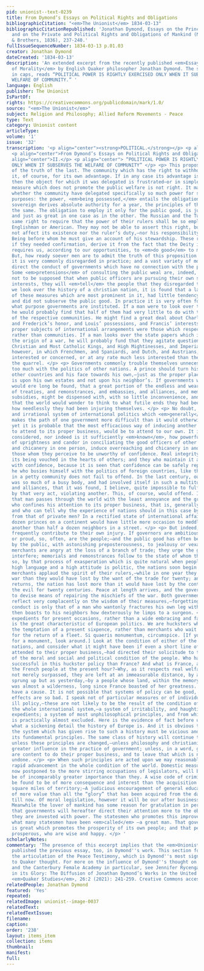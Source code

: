 ```yaml
---
pid: unionist--text-0239
title: From Dymond’s Essays on Political Rights and Obligations
bibliographicCitation: "<em>The Unionist</em> 1834-03-13"
bibliographicCitationRepublished: 'Jonathan Dymond, Essays on the Principles of Morality,
  and on the Private and Political Rights and Obligations of Mankind (New York: Harper
  & Brothers, 1836), 237-240.'
fullIssueSequenceNumber: 1834-03-13 p.01.03
creator: Jonathan Dymond
dateCreated: '1834-03-13'
description: 'An extended excerpt from the recently published <em>Essays on the Principles
  of Morality</em> by English Quaker philosopher Jonathan Dymond. The subtitle, all
  in caps, reads “POLITICAL POWER IS RIGHTLY EXERCISED ONLY WHEN IT SUBSERVES THE
  WELFARE OF COMMUNITY.” '
language: English
publisher: The Unionist
IsPartOf: 
rights: https://creativecommons.org/publicdomain/mark/1.0/
source: "<em>The Unionist</em>"
subject: Religion and Philosophy; Allied Reform Movements - Peace
type: Text
category: Unionist content
articleType: 
volume: '1'
issue: '32'
transcription: '<p align="center"><strong>POLITICAL.</strong></p> <p align="center"><strong>———</strong></p>
  <p align="center">From Dymond’s Essays on Political Rights and Obligations</p> <p
  align="center">II.</p> <p align="center"> “POLITICAL POWER IS RIGHTLY EXERCISED
  ONLY WHEN IT SUBSERVES THE WELFARE OF COMMUNITY” </p> <p> This proposition is consequent
  of the truth of the last. The community which has the right to withhold power, delegates
  it, of course, for its own advantage. If in any case its advantage is not consulted,
  then the object for which it was delegated is frustrated—or in simple words, the
  measure which does not promote the public welfare is not right. It matters nothing
  whether the community have delegated specifically so much power for such and such
  purposes: the power, <em>being possessed,</em> entails the obligation. Whether a
  sovereign derives absolute authority for a year, the principles of their duty are
  the same. The obligation to employ it only for the public good, is just as real
  and just as great in one case as in the other. The Russian and the Turk have the
  same right to require that the power of their rulers shall be so employed, as the
  Englishman or American. They may not be able to assert this right, but that does
  not affect its existence nor the ruler’s duty,—nor his responsibility to that <em>Almighty</em>
  Being before whom he must give an account of his stewardship. These reasonings,
  if they needed confirmation, derive it from the fact that the Deity imperatively
  requires us, according to our opportunities, to <em>do good</em> to man. </p> <p>
  But, how ready soever men are to admit the truth of this proposition as a proposition,
  it is very commonly disregarded in practice; and a vast variety of motives and objects
  direct the conduct of governments which have no connection with the public weal.
  Some <em>pretensions</em> of consulting the public weal are, indeed, usual. It is
  not to be supposed that when public officers are pursuing their own schemes and
  interests, they will <em>tell</em> the people that they disregarded theirs. When
  we look over the history of a christian nation, it is found that a large proportion
  of these measures which are most prominent in it, had little tendency to subserve,
  and did not subserve the public good. In practice it is very often forgotten for
  what purpose governments are instituted. If a man were to look over twenty treaties,
  he would probably find that half of them had very little to do with the welfare
  of the respective communities. He might find a great deal about Charles’ rights,
  and Frederick’s honor, and Louis’ possessions, and Francis’ interests,—as if the
  proper subjects of international arrangements were those which respected rulers
  rather than communities. If a man looks over the state papers which inform him of
  the origin of a war, he will probably fund that they agitate questions about Most
  Christian and Most Catholic Kings, and High Mightinesses, and Imperial Majesties,—questions,
  however, in which Frenchmen, and Spaniards, and Dutch, and Austrians, are very little
  interested or concerned, or at any rate much less interested than they are in avoiding
  the quarrel. </p> <p> Governments commonly trouble themselves unnecessarily and
  too much with the politics of other nations. A prince should turn his back towards
  other countries and his face towards his own,—just as the proper place of a landholder
  is upon his own estates and not upon his neighbor’s. If governments were wise, it
  would ere long be found, that a great portion of the endless and wearisome succession
  of treaties, and remonstrances, and embassies, and alliances, and memorials, and
  subsidies, might be dispensed with, with so little inconvenience, and so much benefit,
  that the world would wonder to think to what futile ends they had been busying and
  how needlessly they had been injuring themselves. </p> <p> No doubt, the immoral
  and irrational system of international politics which <em>generally</em> obtains,
  makes the path of one government more difficult than it would otherwise be; and
  yet it is probable that the most efficacious way of inducing another government
  to attend to its proper business, would be to attend to our own. It is not sufficiently
  considered, nor indeed is it sufficiently <em>known</em>, how powerful is the influence
  of uprightness and candor in conciliating the good officers of other men. Overreaching
  and chicanery in one person, induce overreaching and chicanery in another. Men distrust
  those whom they perceive to be unworthy of confidence. Real integrity is not without
  its being vouched in the hearts of others; and they who maintain it are treated
  with confidence, because it is seen that confidence can be safely reposed. Besides,
  he who busies himself with the politics of foreign countries, like the busy bodies
  in a petty community does not fail to offend. In the last century, our own country
  was so much of a busy body, and had involved itself in such a multitude of treaties
  and alliances, that it was found, I believe, quite impossible to fulfil one without,
  by that very act, violating another. This, of course, would offend. In private life
  that man passes through the world with the least annoyance and the greatest satisfaction,
  who confines his attention to its proper business, that is, generally, to his own:
  and who can tell why the experience of nations should in this case by different
  from that of private men? In a rectified state of international affairs, half a
  dozen princes on a continent would have little more occasion to meddle with one
  another than half a dozen neighbors in a street. </p> <p> But indeed, <em>Communities</em>
  frequently contribute to their own injury. If governors are ambitious, or resentful,
  or proud, so, often, are the people;—and the public good has often been sacrificed
  by the public, with astonishing preposterousness, to jealousy or vexation. Some
  merchants are angry at the loss of a branch of trade; they urge the government to
  interfere; memorials and remonstrances follow to the state of whom they complain;—and
  so, by that process of exasperation which is quite natural when people think that
  high language and a high attitude is politic, the nations soon begin to fight. The
  merchants applaud the spirit of their rulers,—while in one year they lose more by
  war than they would have lost by the want of the trade for twenty; and before peace
  returns, the nation has lost more than it would have lost by the continuance of
  the evil for twenty centuries. Peace at length arrives, and the government begins
  to devise means of repairing the mischiefs of the war. Both government and people
  reflect very complacently on the wisdom of their measures,—forgetting that their
  conduct is only that of a man who wantonly fractures his own leg with a club, and
  then boasts to his neighbors how dexterously he limps to a surgeon. </p> <p> Present
  expedients for present occasions, rather than a wide embracing and far-seeing policy,
  is the great characteristic of European politics. We are hucksters who cannot resist
  the temptation of a present sixpence, rather than merchants who wait for their profits
  for the return of a fleet. Si quaeris monumentum, circumspice. [If you are looking
  for a monument, look around.] Look at the condition of either of the continental
  nations, and consider what it might have been if even a short line of princes had
  attended to their proper business,—had directed their solicitude to the improvement
  of the moral and social and political condition of the people. Who has been more
  successful in this huckster policy than France? And what is France, and what are
  the French people at the present hour?—Why, as it respects real welfare they are
  not merely surpassed, they are left at an immeasurable distance, by a people who
  sprung up but as yesterday,—by a people whose land, within the memory of our grand-fathers,
  was almost a wilderness, long since France boasted of her greatness. Such results
  have a cause. It is not possible that systems of policy can be good, of which the
  effects are so bad. I speak not of particular measures or of individual acts of
  ill policy,—these are not likely to be the result of the condition of man,—but of
  the whole international system,—a system of irritability, and haughtiness, and temporary
  expedients; a system of most unphilosophical principles, and from which christianity
  is practically almost excluded. Here is the evidence of fact before us. We know
  what a sickening detail the history of Europe is. And it is obvious to remark, that
  the system which has given rise to such a history must be vicious and mistaken in
  its fundamental principles. The same class of history will continue to after generations
  unless these principles are changed,—unless philosophy and christianity obtain a
  greater influence in the practice of government; unless, in a word, governments
  are content to do their proper business, and to leave that which is not their business,
  undone. </p> <p> When such principles are acted upon we may reasonably expect a
  rapid advancement in the whole condition of the world. Domestic measures which are
  now postponed to the more stirring occupations of legislators, will be found to
  be of incomparably greater importance than they. A wise code of criminal law will
  be found to be of more consequence and interest than the acquisition of a million
  square miles of territory;—A judicious encouragement of general education will be
  of more value than all the “glory” that has been acquired from the days of Alfred
  till now. Of moral legislation, however it will be our after business to speak;
  Meanwhile the lover of mankind has some reason for gratulation in perceiving indications
  that governments will hereafter direct their attention more to the objects for which
  they are invested with power. The statesmen who promotes this improvement will be
  what many statesmen have been <em>called</em> —a great man. That government only
  is great which promotes the prosperity of its own people; and that people only are
  prosperous, who are wise and happy. </p> '
scholarlyNotes: 
commentary: 'The presence of this excerpt implies that the <em>Unionist</em> had likely
  published the previous essay, too, in Dymond''s work. This section forms part of
  the articulation of the Peace Testimony, which is Dymond''s most signficant contribution
  to Quaker thought. For more on the influence of Dymond''s thought on American Abolition
  and the Canterbury Female Academy in particular, see Jennifer Rycenga, “The Sun
  in its Glory: The Diffusion of Jonathan Dymond’s Works in the United States, 1831-1836.”
  <em>Quaker Studies</em>, 26:2 (2021): 241-259. Creative Commons access at https://liverpooluniversitypress.co.uk/journals/article/66637/ '
relatedPeople: Jonathan Dymond
featured: 'Yes'
repeated: 
relatedImage: unionist--image-0037
relatedText: 
relatedTextIssue: 
filename: 
caption: 
order: '238'
layout: items_item
collection: items
thumbnail: 
manifest: 
full: 
---
```

